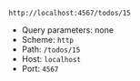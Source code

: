 ```
http://localhost:4567/todos/15
```

* Query parameters: none
* Scheme: `http`
* Path: `/todos/15`
* Host: `localhost`
* Port: `4567`
